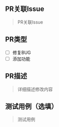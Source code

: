 ## PR关联Issue

> PR关联Issue

## PR类型

- [ ] 修复BUG
- [ ] 添加功能

## PR描述

> 详细描述修改内容

## 测试用例（选填）

> 测试用例